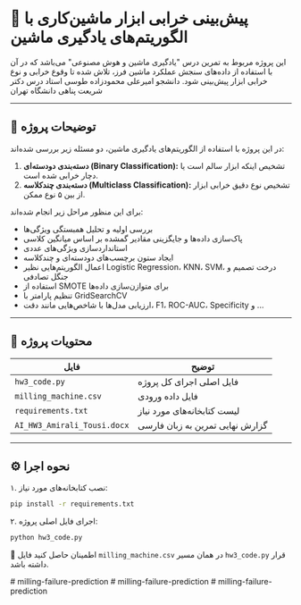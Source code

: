 # 🎯 پیش‌بینی خرابی ابزار ماشین‌کاری با الگوریتم‌های یادگیری ماشین

این پروژه مربوط به تمرین درس "یادگیری ماشین و هوش مصنوعی" می‌باشد که در آن با استفاده از داده‌های سنجش عملکرد ماشین فرز، تلاش شده تا وقوع خرابی و نوع خرابی ابزار پیش‌بینی شود.
دانشجو امیرعلی محمودزاده طوسی
استاد درس دکتر شریعت پناهی
دانشگاه تهران

---

## 🧾 توضیحات پروژه

در این پروژه با استفاده از الگوریتم‌های یادگیری ماشین، دو مسئله زیر بررسی شده‌اند:

1. **دسته‌بندی دودسته‌ای (Binary Classification):** تشخیص اینکه ابزار سالم است یا دچار خرابی شده است.
2. **دسته‌بندی چندکلاسه (Multiclass Classification):** تشخیص نوع دقیق خرابی ابزار از بین ۵ نوع ممکن.

برای این منظور مراحل زیر انجام شده‌اند:
- بررسی اولیه و تحلیل همبستگی ویژگی‌ها
- پاک‌سازی داده‌ها و جایگزینی مقادیر گمشده بر اساس میانگین کلاسی
- استانداردسازی ویژگی‌های عددی
- ایجاد ستون برچسب‌های دودسته‌ای و چندکلاسه
- اعمال الگوریتم‌هایی نظیر Logistic Regression، KNN، SVM، درخت تصمیم و جنگل تصادفی
- استفاده از SMOTE برای متوازن‌سازی داده‌ها
- تنظیم پارامتر با GridSearchCV
- ارزیابی مدل‌ها با شاخص‌هایی مانند دقت، F1، ROC-AUC، Specificity و ...

---

## 📁 محتویات پروژه

| فایل | توضیح |
|------|--------|
| `hw3_code.py` | فایل اصلی اجرای کل پروژه |
| `milling_machine.csv` | فایل داده ورودی |
| `requirements.txt` | لیست کتابخانه‌های مورد نیاز |
| `AI_HW3_Amirali_Tousi.docx` | گزارش نهایی تمرین به زبان فارسی |

---

## ⚙️ نحوه اجرا

۱. نصب کتابخانه‌های مورد نیاز:

```bash
pip install -r requirements.txt
```

۲. اجرای فایل اصلی پروژه:

```bash
python hw3_code.py
```

📌 اطمینان حاصل کنید فایل `milling_machine.csv` در همان مسیر `hw3_code.py` قرار داشته باشد.

#   m i l l i n g - f a i l u r e - p r e d i c t i o n 
 
 #   m i l l i n g - f a i l u r e - p r e d i c t i o n 
 
 #   m i l l i n g - f a i l u r e - p r e d i c t i o n 
 
 
